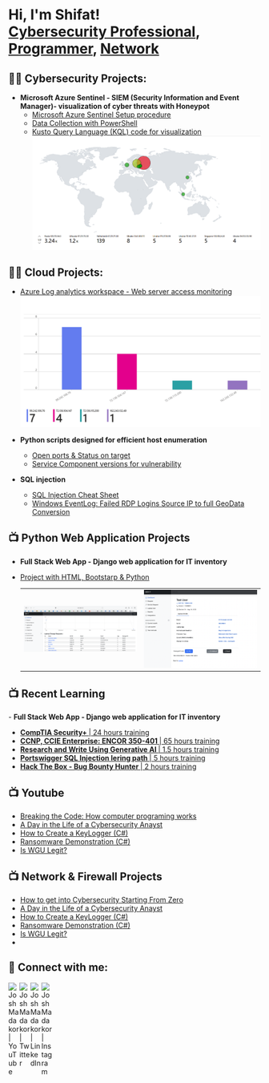 <h1>Hi, I'm Shifat! <br/><a href="https://github.com/Shifat-udn">Cybersecurity Professional</a>, <a href="https://www.linkedin.com/in/shifat-uddin-0baa86b2/">Programmer</a>, <a href="https://www.youtube.com/c/joshmadakor">Network</a></h1>

<h2>👨‍💻 Cybersecurity Projects:</h2>

- <b>Microsoft Azure Sentinel - SIEM (Security Information and Event Manager)- visualization of cyber threats with Honeypot </b>
  - [Microsoft Azure Sentinel Setup procedure](https://github.com/Shifat-udn/Microsoft-Azure-Sentinel---SIEM-Security-Information-and-Event-Manager-)
  - [Data Collection with PowerShell](https://github.com/Shifat-udn/Microsoft-Azure-Sentinel---SIEM-Security-Information-and-Event-Manager-/blob/main/Log_Exporter.ps1)
  - [Kusto Query Language (KQL) code for visualization](https://github.com/Shifat-udn/Microsoft-Azure-Sentinel---SIEM-Security-Information-and-Event-Manager-/blob/main/KQL.txt)
    <img src="https://github.com/Shifat-udn/Microsoft-Azure-Sentinel---SIEM-Security-Information-and-Event-Manager-/blob/main/map.png">

<h2>👨‍💻 Cloud Projects:</h2>

  - [Azure Log analytics workspace - Web server access monitoring](https://github.com/Shifat-udn/Azure-Log-analytics-workspace)
    <img src="https://github.com/Shifat-udn/Azure-Log-analytics-workspace/blob/main/apa_log.png">

- <b>Python scripts designed for efficient host enumeration </b>
  - [Open ports & Status on target](https://github.com/Shifat-udn/Cyber-Security/blob/main/host_scan.py)
  - [Service Component versions for vulnerability](https://github.com/Shifat-udn/Cyber-Security/blob/main/host_scan_2.py)
- <b>SQL injection</b>
  - [SQL Injection Cheat Sheet](https://github.com/Shifat-udn/Cyber-Security/blob/main/SQLi.txt)
  - [Windows EventLog: Failed RDP Logins Source IP to full GeoData Conversion](https://github.com/joshmadakor1/Sentinel-Lab)


<h2>📺 Python Web Application Projects</h2>


- <b>Full Stack Web App - Django web application for IT inventory </b>
- [Project with HTML, Bootstarp & Python](https://github.com/Shifat-udn/IT-support-django)

  <table>
  <tr><td><img src="https://github.com/Shifat-udn/IT-support-django/blob/main/Project-UI-image/Screenshot%202023-08-14%20at%202.58.37%20PM.png"></td>
  <td><img src="https://github.com/Shifat-udn/IT-support-django/blob/main/Project-UI-image/Screenshot%202023-08-14%20at%203.03.53%20PM.png"></td></tr>
  </table>

<h2>📺 Recent Learning  </h2>
- <b>Full Stack Web App - Django web application for IT inventory </b>

 - [<b>CompTIA Security+ </b> | 24 hours training ](https://github.com/Shifat-udn/Recent-Learning-/blob/main/CertificateOfCompletion_Prepare%20for%20the%20CompTIA%20Security%20SY0601%20Certification%20Exam.pdf)
 - [<b>CCNP, CCIE Enterprise: ENCOR 350-401 </b>| 65 hours training](https://github.com/Shifat-udn/Recent-Learning-/blob/main/UC-7c9b9e0b-3a47-444e-ab2e-da316025ef7c.pdf)
 - [<b>Research and Write Using Generative AI </b> | 1.5 hours training ](https://github.com/Shifat-udn/Recent-Learning-/blob/main/CertificateOfCompletion_How%20to%20Research%20and%20Write%20Using%20Generative%20AI%20Tools.pdf)
 - [<b>Portswigger SQL Injection lering path </b> | 5 hours training](https://github.com/Shifat-udn/Recent-Learning-/blob/main/Portswigger-SQL-injection.png)
 - [<b>Hack The Box - Bug Bounty Hunter  </b>| 2 hours training](https://github.com/Shifat-udn/Recent-Learning-/blob/main/Hack%20The%20Box%20-%20Bug%20Bounty%20Hunter.png)



<h2>📺 Youtube </h2>

- [Breaking the Code: How computer programing works](https://www.youtube.com/watch?v=IRFELQCTImc)
- [A Day in the Life of a Cybersecurity Anayst](https://www.youtube.com/watch?v=uHy3oM7NnoU)
- [How to Create a KeyLogger (C#)](https://www.youtube.com/watch?v=N-L9hklSlNk)
- [Ransomware Demonstration (C#)](https://www.youtube.com/watch?v=OfvdQeh79s0)
- [Is WGU Legit?](https://www.youtube.com/watch?v=E2MwRWxDBkA)

<h2>📺 Network & Firewall Projects</h2>

- [How to get into Cybersecurity Starting From Zero](https://www.youtube.com/watch?v=a83ASGn_V_s)
- [A Day in the Life of a Cybersecurity Anayst](https://www.youtube.com/watch?v=uHy3oM7NnoU)
- [How to Create a KeyLogger (C#)](https://www.youtube.com/watch?v=N-L9hklSlNk)
- [Ransomware Demonstration (C#)](https://www.youtube.com/watch?v=OfvdQeh79s0)
- [Is WGU Legit?](https://www.youtube.com/watch?v=E2MwRWxDBkA)
- 
<h2> 🤳 Connect with me:</h2>

[<img align="left" alt="JoshMadakor | YouTube" width="22px" src="https://cdn.jsdelivr.net/npm/simple-icons@v3/icons/youtube.svg" />][youtube]
[<img align="left" alt="JoshMadakor | Twitter" width="22px" src="https://cdn.jsdelivr.net/npm/simple-icons@v3/icons/twitter.svg" />][twitter]
[<img align="left" alt="JoshMadakor | LinkedIn" width="22px" src="https://cdn.jsdelivr.net/npm/simple-icons@v3/icons/linkedin.svg" />][linkedin]
[<img align="left" alt="JoshMadakor | Instagram" width="22px" src="https://cdn.jsdelivr.net/npm/simple-icons@v3/icons/instagram.svg" />][instagram]

[twitter]: https://twitter.com/
[youtube]: https://www.youtube.com/@ShifatUddin-
[instagram]: https://www.instagram.com/
[linkedin]:https://www.linkedin.com/in/shifat-uddin-0baa86b2/

<!--
**joshmadakor1/joshmadakor1** is a ✨ _special_ ✨ repository because its `README.md` (this file) appears on your GitHub profile.

Here are some ideas to get you started:

- 🔭 I’m currently working on ...
- 🌱 I’m currently learning ...
- 👯 I’m looking to collaborate on ...
- 🤔 I’m looking for help with ...
- 💬 Ask me about ...
- 📫 How to reach me: ...
- 😄 Pronouns: ...
- ⚡ Fun fact: ...
-->
